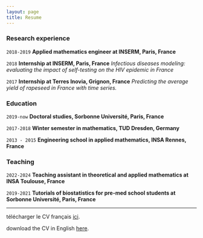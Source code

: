 ```yaml
---
layout: page
title: Resume
---
```


### Research experience

`2018-2019`
__Applied mathematics engineer at INSERM, Paris, France__

`2018`
__Internship at INSERM, Paris, France__
_Infectious diseases modeling: evaluating the impact of self-testing on the HIV epidemic in France_

`2017` 
__Internship at Terres Inovia, Grignon, France__
 _Predicting the average yield of rapeseed in France with time series._

### Education

`2019-now`
__Doctoral studies, Sorbonne Université, Paris, France__

`2017-2018`
__Winter semester in mathematics, TUD Dresden, Germany__

`2013 - 2015`
__Engineering school in applied mathematics, INSA Rennes, France__



### Teaching
`2022-2024`
__Teaching assistant in theoretical and applied mathematics at INSA Toulouse, France__

`2019-2021`
__Tutorials of biostatistics for pre-med school students at Sorbonne Université, Paris, France__

---

télécharger le CV français [ici](https://apepiot.github.io/pdfs/CV_github_FR.pdf).

download the CV in English [here](https://apepiot.github.io/pdfs/CV_github_EN.pdf).

<!-- #### Footer

Last updated: May 2023 -->

